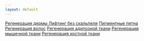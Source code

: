 ```yaml
---
layout: default
---
```


<div class="list-group  list-group-flush">
  <a href="./regeneration_of_the_dermis.html" class="list-group-item list-group-item-action" aria-current="true">
   Регенерация дермы
  </a>
  <a href="./lifting_without_a_scalpel.html" class="list-group-item list-group-item-action">Лифтинг без скальпеля</a>
  <a href="./pigmented_spots.html" class="list-group-item list-group-item-action">Пигментные пятна</a>
<a href="./" class="list-group-item list-group-item-action">Регенерация волос</a>
<a href="./" class="list-group-item list-group-item-action">Регенерация адипозной ткани</a>
<a href="./" class="list-group-item list-group-item-action">Регенерация мышечной ткани</a>
<a href="./" class="list-group-item list-group-item-action">Регенерация костной ткани</a>




</div>

